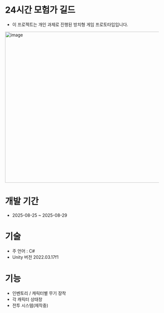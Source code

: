 
# 24시간 모험가 길드
- 이 프로젝트는 개인 과제로 진행된 방치형 게임 프로토타입입니다.
<img width="887" height="494" alt="image" src="https://github.com/user-attachments/assets/9c50449c-e90e-4ed2-8fc1-5e5ece313dff" />

# 개발 기간
- 2025-08-25 ~ 2025-08-29


# 기술
- 주 언어 : C#
- Unity 버전 2022.03.17f1


# 기능
- 인벤토리 / 캐릭터별 무기 장착
- 각 캐릭터 상태창
- 전투 시스템(제작중)

